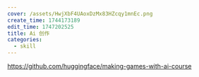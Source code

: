 ```yaml
---
cover: /assets/HwjXbF4UAoxDzMx83HZcqy1mnEc.png
create_time: 1744173189
edit_time: 1747202525
title: Ai 创作
categories:
  - skill
---
```



https://github.com/huggingface/making-games-with-ai-course

